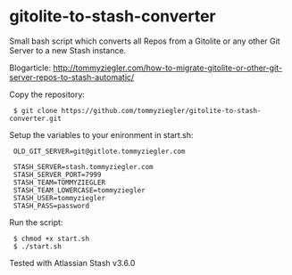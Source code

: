 # gitolite-to-stash-converter
Small bash script which converts all Repos from a Gitolite or any other Git Server to a new Stash instance.

Blogarticle: http://tommyziegler.com/how-to-migrate-gitolite-or-other-git-server-repos-to-stash-automatic/

Copy the repository:
```
 $ git clone https://github.com/tommyziegler/gitolite-to-stash-converter.git
```

Setup the variables to your enironment in start.sh:
```
 OLD_GIT_SERVER=git@gitlote.tommyziegler.com

 STASH_SERVER=stash.tommyziegler.com
 STASH_SERVER_PORT=7999
 STASH_TEAM=TOMMYZIEGLER
 STASH_TEAM_LOWERCASE=tommyziegler
 STASH_USER=tommyziegler
 STASH_PASS=password
```

Run the script:
```
 $ chmod +x start.sh
 $ ./start.sh
```

Tested with Atlassian Stash v3.6.0
